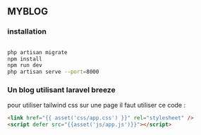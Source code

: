 ## MYBLOG

### installation

```bash

php artisan migrate
npm install
npm run dev
php artisan serve --port=8000

```

### Un blog utilisant laravel breeze

pour utiliser tailwind css sur une page il faut utiliser ce code :

```html
<link href="{{ asset('css/app.css') }}" rel="stylesheet" />
<script defer src="{{asset('js/app.js')}}"></script>
```
